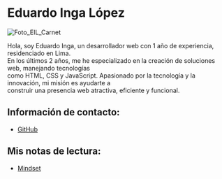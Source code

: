 # Eduardo Inga López

![Foto_EIL_Carnet](https://github.com/user-attachments/assets/70f0d521-999f-41b5-b708-46f4988975a8)

Hola, soy Eduardo Inga, un desarrollador web con 1 año de experiencia, residenciado en Lima.<br>
En los últimos 2 años, me he especializado en la creación de soluciones web, manejando tecnologías<br>
como HTML, CSS y JavaScript. Apasionado por la tecnología y la innovación, mi misión es ayudarte a<br>
construir una presencia web atractiva, eficiente y funcional.

## Información de contacto:

- [GitHub](https://eduardo-inga-lopez.github.io/reading-notes-101n6/)


## Mis notas de lectura:

- [Mindset](./mindset.md)

